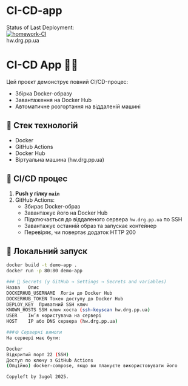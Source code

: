 # CI-CD-app
Status of Last Deployment:<br>
[![homework-CI](https://github.com/3ugol/CI-CD-app/actions/workflows/main.yml/badge.svg)](https://github.com/3ugol/CI-CD-app/actions/workflows/main.yml)
<br>
hw.drg.pp.ua
<br>
# CI-CD App 🐳🚀

Цей проєкт демонструє повний CI/CD-процес:
- Збірка Docker-образу
- Завантаження на Docker Hub
- Автоматичне розгортання на віддаленій машині

## 🔧 Стек технологій

- Docker
- GitHub Actions
- Docker Hub
- Віртуальна машина (hw.drg.pp.ua)

## 🚀 CI/CD процес

1. **Push у гілку `main`**
2. GitHub Actions:
   - Збирає Docker-образ
   - Завантажує його на Docker Hub
   - Підключається до віддаленого сервера `hw.drg.pp.ua` по SSH
   - Завантажує останній образ та запускає контейнер
   - Перевіряє, чи повертає додаток HTTP 200

## 🐳 Локальний запуск

```bash
docker build -t demo-app .
docker run -p 80:80 demo-app

### 🔐 Secrets (у GitHub → Settings → Secrets and variables)
Назва	Опис
DOCKERHUB_USERNAME	Логін до Docker Hub
DOCKERHUB_TOKEN	Токен доступу до Docker Hub
DEPLOY_KEY	Приватний SSH ключ
KNOWN_HOSTS	SSH ключ хоста (ssh-keyscan hw.drg.pp.ua)
USER	Ім’я користувача на сервері
HOST	IP або DNS сервера (hw.drg.pp.ua)

###⚙️ Серверні вимоги
На сервері має бути:

Docker
Відкритий порт 22 (SSH)
Доступ по ключу з GitHub Actions
(Опційно) docker-compose, якщо ви плануєте використовувати його

Copyleft by 3ugol 2025.
